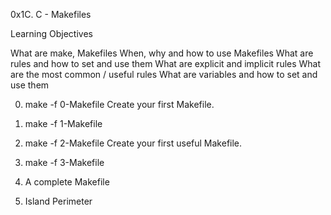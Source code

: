 0x1C. C - Makefiles

Learning Objectives

What are make, Makefiles
When, why and how to use Makefiles
What are rules and how to set and use them
What are explicit and implicit rules
What are the most common / useful rules
What are variables and how to set and use them

0. make -f 0-Makefile
Create your first Makefile.

1. make -f 1-Makefile

2. make -f 2-Makefile
Create your first useful Makefile.

3. make -f 3-Makefile

4. A complete Makefile

5. Island Perimeter
